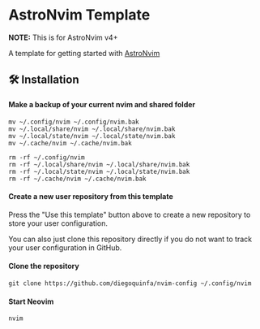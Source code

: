 # AstroNvim Template

**NOTE:** This is for AstroNvim v4+

A template for getting started with [AstroNvim](https://github.com/AstroNvim/AstroNvim)

## 🛠️ Installation

#### Make a backup of your current nvim and shared folder

```shell
mv ~/.config/nvim ~/.config/nvim.bak
mv ~/.local/share/nvim ~/.local/share/nvim.bak
mv ~/.local/state/nvim ~/.local/state/nvim.bak
mv ~/.cache/nvim ~/.cache/nvim.bak
```

```shell
rm -rf ~/.config/nvim 
rm -rf ~/.local/share/nvim ~/.local/share/nvim.bak
rm -rf ~/.local/state/nvim ~/.local/state/nvim.bak
rm -rf ~/.cache/nvim ~/.cache/nvim.bak
```


#### Create a new user repository from this template

Press the "Use this template" button above to create a new repository to store your user configuration.

You can also just clone this repository directly if you do not want to track your user configuration in GitHub.

#### Clone the repository

```shell
git clone https://github.com/diegoquinfa/nvim-config ~/.config/nvim
```

#### Start Neovim

```shell
nvim
```
